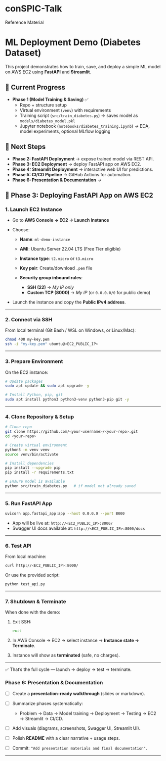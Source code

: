 # conSPIC-Talk
Reference Material


# ML Deployment Demo (Diabetes Dataset)

This project demonstrates how to train, save, and deploy a simple ML model on AWS EC2 using **FastAPI** and **Streamlit**.  

## 📌 Current Progress
- **Phase 1 (Model Training & Saving)** ✅
  - Repo + structure setup
  - Virtual environment (`venv`) with requirements
  - Training script (`src/train_diabetes.py`) → saves model as `models/diabetes_model.pkl`
  - Jupyter notebook (`notebooks/diabetes_training.ipynb`) → EDA, model experiments, optional MLflow logging

## 🚀 Next Steps
- **Phase 2: FastAPI Deployment** → expose trained model via REST API.
- **Phase 3: EC2 Deployment** → deploy FastAPI app on AWS EC2.
- **Phase 4: Streamlit Deployment** → interactive web UI for predictions.
- **Phase 5: CI/CD Pipeline** → GitHub Actions for automation.
- **Phase 6: Presentation & Documentation** -> 


## 🚀 Phase 3: Deploying FastAPI App on AWS EC2

### 1. Launch EC2 Instance

* Go to **AWS Console → EC2 → Launch Instance**
* Choose:

  * **Name**: `ml-demo-instance`
  * **AMI**: Ubuntu Server 22.04 LTS (Free Tier eligible)
  * **Instance type**: `t2.micro` or `t3.micro`
  * **Key pair**: Create/download `.pem` file
  * **Security group inbound rules**:

    * **SSH (22)** → *My IP only*
    * **Custom TCP (8000)** → *My IP* (or `0.0.0.0/0` for public demo)
* Launch the instance and copy the **Public IPv4 address**.

---

### 2. Connect via SSH

From local terminal (Git Bash / WSL on Windows, or Linux/Mac):

```bash
chmod 400 my-key.pem
ssh -i "my-key.pem" ubuntu@<EC2_PUBLIC_IP>
```

---

### 3. Prepare Environment

On the EC2 instance:

```bash
# Update packages
sudo apt update && sudo apt upgrade -y

# Install Python, pip, git
sudo apt install python3 python3-venv python3-pip git -y
```

---

### 4. Clone Repository & Setup

```bash
# Clone repo
git clone https://github.com/<your-username>/<your-repo>.git
cd <your-repo>

# Create virtual environment
python3 -m venv venv
source venv/bin/activate

# Install dependencies
pip install --upgrade pip
pip install -r requirements.txt

# Ensure model is available
python src/train_diabetes.py   # if model not already saved
```

---

### 5. Run FastAPI App

```bash
uvicorn app.fastapi_app:app --host 0.0.0.0 --port 8000
```

* App will be live at:
  `http://<EC2_PUBLIC_IP>:8000/`
* Swagger UI docs available at:
  `http://<EC2_PUBLIC_IP>:8000/docs`

---

### 6. Test API

From local machine:

```bash
curl http://<EC2_PUBLIC_IP>:8000/
```

Or use the provided script:

```bash
python test_api.py
```

---

### 7. Shutdown & Terminate

When done with the demo:

1. Exit SSH:

   ```bash
   exit
   ```
2. In AWS Console → EC2 → select instance → **Instance state → Terminate**.
3. Instance will show as **terminated** (safe, no charges).

---

✅ That’s the full cycle — launch → deploy → test → terminate.



### **Phase 6: Presentation & Documentation**

* [ ] Create a **presentation-ready walkthrough** (slides or markdown).
* [ ] Summarize phases systematically:

  * Problem → Data → Model training → Deployment → Testing → EC2 → Streamlit → CI/CD.
* [ ] Add visuals (diagrams, screenshots, Swagger UI, Streamlit UI).
* [ ] Polish **README** with a clear narrative + usage steps.
* [ ] Commit: `"Add presentation materials and final documentation"`.

---